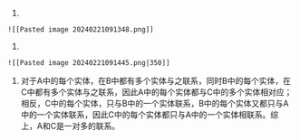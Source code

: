 1. 
	
	![[Pasted image 20240221091348.png]]
1. 
	
	![[Pasted image 20240221091445.png|350]]
1. 对于A中的每个实体，在B中都有多个实体与之联系，同时B中的每个实体，在C中都有多个实体与之联系，因此A中的每个实体都与C中的多个实体相对应；相反，C中的每个实体，只与B中的一个实体联系，B中的每个实体又都只与A中的一个实体联系，因此C中的每个实体都只与A中的一个实体相联系。综上，A和C是一对多的联系。